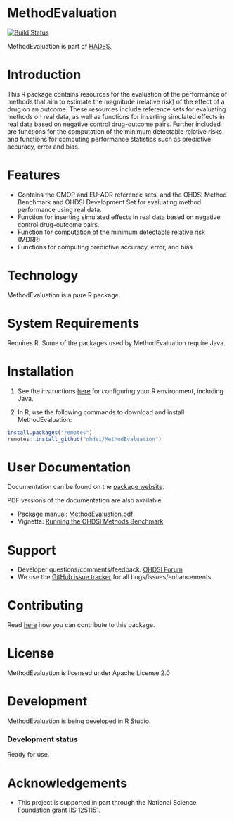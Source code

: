 MethodEvaluation
================

[![Build Status](https://github.com/OHDSI/MethodEvaluation/workflows/R-CMD-check/badge.svg)](https://github.com/OHDSI/MethodEvaluation/actions?query=workflow%3AR-CMD-check)

MethodEvaluation is part of [HADES](https://ohdsi.github.io/Hades).

Introduction
============
This R package contains resources for the evaluation of the performance of methods that aim to estimate the magnitude (relative risk) of the effect of a drug on an outcome. 
These resources include reference sets for evaluating methods on real data, as well as functions for inserting simulated effects in real data based on negative control drug-outcome pairs. Further included are functions for the computation of the minimum detectable relative risks and functions for computing performance statistics such as predictive accuracy, error and bias.

Features
========
- Contains the OMOP and EU-ADR reference sets, and the OHDSI Method Benchmark and OHDSI Development Set for evaluating method performance using real data.
- Function for inserting simulated effects in real data based on negative control drug-outcome pairs.
- Function for computation of the minimum detectable relative risk (MDRR)
- Functions for computing predictive accuracy, error, and bias

Technology
==========
MethodEvaluation is a pure R package. 

System Requirements
===================
Requires R. Some of the packages used by MethodEvaluation require Java.

Installation
============

1. See the instructions [here](https://ohdsi.github.io/Hades/rSetup.html) for configuring your R environment, including Java.

2. In R, use the following commands to download and install MethodEvaluation:

  ```r
  install.packages("remotes")
  remotes::install_github("ohdsi/MethodEvaluation")
  ```

User Documentation
==================
Documentation can be found on the [package website](https://ohdsi.github.io/MethodEvaluation).

PDF versions of the documentation are also available:

* Package manual: [MethodEvaluation.pdf](https://raw.githubusercontent.com/OHDSI/MethodEvaluation/master/extras/MethodEvaluation.pdf) 
* Vignette: [Running the OHDSI Methods Benchmark](https://raw.githubusercontent.com/OHDSI/MethodEvaluation/master/inst/doc/OhdsiMethodsBenchmark.pdf)

Support
=======
* Developer questions/comments/feedback: <a href="http://forums.ohdsi.org/c/developers">OHDSI Forum</a>
* We use the <a href="https://github.com/OHDSI/MethodEvaluation/issues">GitHub issue tracker</a> for all bugs/issues/enhancements
 
Contributing
============
Read [here](https://ohdsi.github.io/Hades/contribute.html) how you can contribute to this package.

License
=======
MethodEvaluation is licensed under Apache License 2.0

Development
===========
MethodEvaluation is being developed in R Studio.

### Development status

Ready for use.

Acknowledgements
================
- This project is supported in part through the National Science Foundation grant IIS 1251151.
